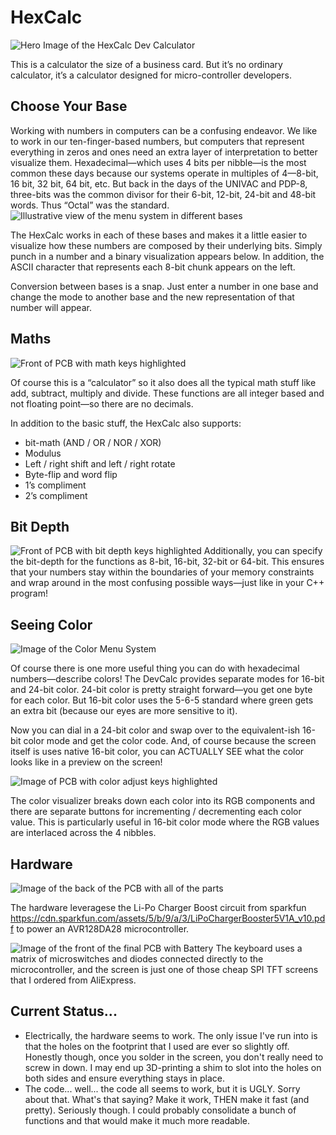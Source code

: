 # HexCalc
![Hero Image of the HexCalc Dev Calculator](images/HexCalc_Hero.jpeg)

This is a calculator the size of a business card. But it’s no ordinary calculator, it’s a calculator designed for micro-controller developers.



## Choose Your Base
Working with numbers in computers can be a confusing endeavor. We like to work in our ten-finger-based numbers, but computers that represent everything in zeros and ones need an extra layer of interpretation to better visualize them. Hexadecimal—which uses 4 bits per nibble—is the most common these days because our systems operate in multiples of 4—8-bit, 16 bit, 32 bit, 64 bit, etc. But back in the days of the UNIVAC and PDP-8, three-bits was the common divisor for their 6-bit, 12-bit, 24-bit and 48-bit words. Thus “Octal” was the standard.
![Illustrative view of the menu system in different bases](images/HexCalc_Nums.png)

The HexCalc works in each of these bases and makes it a little easier to visualize how these numbers are composed by their underlying bits. Simply punch in a number and a binary visualization appears below. In addition, the ASCII character that represents each 8-bit chunk appears on the left.

Conversion between bases is a snap. Just enter a number in one base and change the mode to another base and the new representation of that number will appear.



## Maths
![Front of PCB with math keys highlighted](images/Maths.png)

Of course this is a “calculator” so it also does all the typical math stuff like add, subtract, multiply and divide. These functions are all integer based and not floating point—so there are no decimals. 

In addition to the basic stuff, the HexCalc also supports: 

* bit-math (AND / OR / NOR / XOR)
* Modulus
* Left / right shift and left / right rotate
* Byte-flip and word flip
* 1’s compliment
* 2’s compliment



## Bit Depth

![Front of PCB with bit depth keys highlighted](images/Base_BitDepth.png)
Additionally, you can specify the bit-depth for the functions as 8-bit, 16-bit, 32-bit or 64-bit. This ensures that your numbers stay within the boundaries of your memory constraints and wrap around in the most confusing possible ways—just like in your C++ program!



## Seeing Color

![Image of the Color Menu System](images/HexCalc_Colors.png)

Of course there is one more useful thing you can do with hexadecimal numbers—describe colors! The DevCalc provides separate modes for 16-bit and 24-bit color. 24-bit color is pretty straight forward—you get one byte for each color. But 16-bit color uses the 5-6-5 standard where green gets an extra bit (because our eyes are more sensitive to it).

Now you can dial in a 24-bit color and swap over to the equivalent-ish 16-bit color mode and get the color code. And, of course because the screen itself is uses native 16-bit color, you can ACTUALLY SEE what the color looks like in a preview on the screen! 

![Image of PCB with color adjust keys highlighted](images/RGB_Adjust.png)

The color visualizer breaks down each color into its RGB components and there are separate buttons for incrementing / decrementing each color value. This is particularly useful in 16-bit color mode where the RGB values are interlaced across the 4 nibbles. 



## Hardware
![Image of the back of the PCB with all of the parts](images/Hex_Calc_3D_Back.png)

The hardware leveragese the Li-Po Charger Boost circuit from sparkfun https://cdn.sparkfun.com/assets/5/b/9/a/3/LiPoChargerBooster5V1A_v10.pdf to power an AVR128DA28 microcontroller. 

![Image of the front of the final PCB with Battery](images/HexCalc_Large.jpeg)
The keyboard uses a matrix of microswitches and diodes connected directly to the microcontroller, and the screen is just one of those cheap SPI TFT screens that I ordered from AliExpress.

## Current Status...
* Electrically, the hardware seems to work. The only issue I've run into is that the holes on the footprint that I used are ever so slightly off. Honestly though, once you solder in the screen, you don't really need to screw in down. I may end up 3D-printing a shim to slot into the holes on both sides and ensure everything stays in place.
* The code... well... the code all seems to work, but it is UGLY. Sorry about that. What's that saying? Make it work, THEN make it fast (and pretty). Seriously though. I could probably consolidate a bunch of functions and that would make it much more readable.